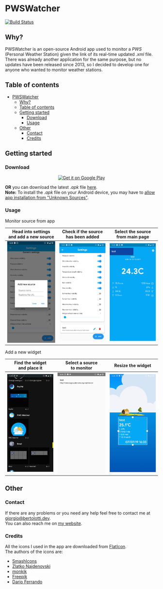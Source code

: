 # PWSWatcher

[![Build Status](https://travis-ci.com/GiorgioBertolotti/PWSWatcher.svg?branch=master)](https://travis-ci.com/GiorgioBertolotti/PWSWatcher)

## Why?

PWSWatcher is an open-source Android app used to monitor a *PWS* (Personal Weather Station) given the link of its real-time updated *.xml* file.  
There was already another application for the same purpose, but no updates have been released since 2013, so I decided to develop one for anyone who wanted to monitor weather stations.

## Table of contents

- [PWSWatcher](#PWSWatcher)
  - [Why?](#Why)
  - [Table of contents](#Table-of-contents)
  - [Getting started](#Getting-started)
    - [Download](#Download)
    - [Usage](#Usage)
  - [Other](#Other)
    - [Contact](#Contact)
    - [Credits](#Credits)

## Getting started

### Download

<center><a href='https://play.google.com/store/apps/details?id=com.zem.pwswatcher&pcampaignid=MKT-Other-global-all-co-prtnr-py-PartBadge-Mar2515-1'><img alt='Get it on Google Play' src='https://play.google.com/intl/en/badges/images/generic/en_badge_web_generic.png' width='50%'/></a></center>

**OR** you can download the latest *.apk* file [here](https://github.com/GiorgioBertolotti/PWSWatcher/releases).  
**Note:** To install the *.apk* file on your Android device, you may have to [allow app installation from "Unknown Sources"](https://www.applivery.com/docs/troubleshooting/android-unknown-sources).

### Usage

Monitor source from app

| **Head into settings<br />and add a new source** | **Check if the source<br />has been added** | **Select the source<br />from main page** |
| ------------- | ------------- | ------------- |
| ![Add source](https://raw.githubusercontent.com/GiorgioBertolotti/PWSWatcher/master/screenshots/1.jpg) | ![Source added](https://raw.githubusercontent.com/GiorgioBertolotti/PWSWatcher/master/screenshots/2.jpg) | ![Select source](https://raw.githubusercontent.com/GiorgioBertolotti/PWSWatcher/master/screenshots/3.jpg) |

Add a new widget

| **Find the widget<br />and place it** | **Select a source<br />to monitor** | **Resize the widget** |
| ------------- | ------------- | ------------- |
| ![Place the widget](https://raw.githubusercontent.com/GiorgioBertolotti/PWSWatcher/master/screenshots/4.jpg) | ![Select source](https://raw.githubusercontent.com/GiorgioBertolotti/PWSWatcher/master/screenshots/5.jpg) | ![Resize widget](https://raw.githubusercontent.com/GiorgioBertolotti/PWSWatcher/master/screenshots/6.jpg) |

## Other

### Contact

If there are any problems or you need any help feel free to contact me at [giorgio@bertolotti.dev](mailto:giorgio@bertolotti.dev).  
You can also reach me on [my website](https://bertolotti.dev/).

### Credits

All the icons I used in the app are downloaded from [FlatIcon](https://flaticon.com/).  
The authors of the icons are:

- [SmashIcons](https://www.flaticon.com/authors/smashicons)
- [Zlatko Najdenovski](https://www.flaticon.com/authors/zlatko-najdenovski)
- [monkik](https://www.flaticon.com/authors/monkik)
- [Freepik](https://www.freepik.com/)
- [Dario Ferrando](https://www.flaticon.com/authors/dario-ferrando)